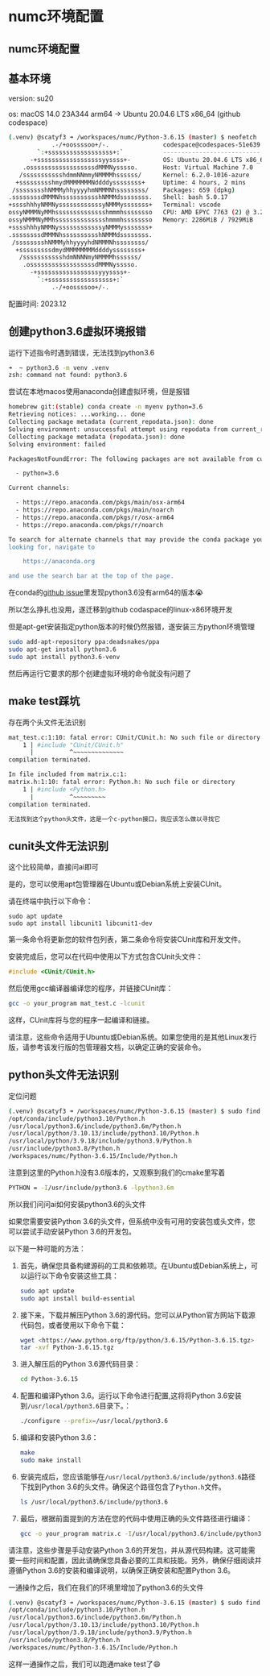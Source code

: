 # numc环境配置

## numc环境配置

## 基本环境

version: su20

os: macOS 14.0 23A344 arm64 → Ubuntu 20.04.6 LTS x86\_64 (github codespace)

```bash
(.venv) @scatyf3 ➜ /workspaces/numc/Python-3.6.15 (master) $ neofetch
            .-/+oossssoo+/-.               codespace@codespaces-51e639 
        `:+ssssssssssssssssss+:`           --------------------------- 
      -+ssssssssssssssssssyyssss+-         OS: Ubuntu 20.04.6 LTS x86_64 
    .ossssssssssssssssssdMMMNysssso.       Host: Virtual Machine 7.0 
   /ssssssssssshdmmNNmmyNMMMMhssssss/      Kernel: 6.2.0-1016-azure 
  +ssssssssshmydMMMMMMMNddddyssssssss+     Uptime: 4 hours, 2 mins 
 /sssssssshNMMMyhhyyyyhmNMMMNhssssssss/    Packages: 659 (dpkg) 
.ssssssssdMMMNhsssssssssshNMMMdssssssss.   Shell: bash 5.0.17 
+sssshhhyNMMNyssssssssssssyNMMMysssssss+   Terminal: vscode 
ossyNMMMNyMMhsssssssssssssshmmmhssssssso   CPU: AMD EPYC 7763 (2) @ 3.243GHz 
ossyNMMMNyMMhsssssssssssssshmmmhssssssso   Memory: 2286MiB / 7929MiB 
+sssshhhyNMMNyssssssssssssyNMMMysssssss+
.ssssssssdMMMNhsssssssssshNMMMdssssssss.                           
 /sssssssshNMMMyhhyyyyhdNMMMNhssssssss/                            
  +sssssssssdmydMMMMMMMMddddyssssssss+
   /ssssssssssshdmNNNNmyNMMMMhssssss/
    .ossssssssssssssssssdMMMNysssso.
      -+sssssssssssssssssyyyssss+-
        `:+ssssssssssssssssss+:`
            .-/+oossssoo+/-.
```

配置时间: 2023.12

## 创建python3.6虚拟环境报错

运行下述指令时遇到错误，无法找到python3.6

```bash
➜  ~ python3.6 -m venv .venv
zsh: command not found: python3.6
```

尝试在本地macos使用anaconda创建虚拟环境，但是报错

```bash
homebrew git:(stable) conda create -n myenv python=3.6
Retrieving notices: ...working... done
Collecting package metadata (current_repodata.json): done
Solving environment: unsuccessful attempt using repodata from current_repodata.json, retrying with next repodata source.
Collecting package metadata (repodata.json): done
Solving environment: failed

PackagesNotFoundError: The following packages are not available from current channels:

  - python=3.6

Current channels:

  - https://repo.anaconda.com/pkgs/main/osx-arm64
  - https://repo.anaconda.com/pkgs/main/noarch
  - https://repo.anaconda.com/pkgs/r/osx-arm64
  - https://repo.anaconda.com/pkgs/r/noarch

To search for alternate channels that may provide the conda package you're
looking for, navigate to

    https://anaconda.org

and use the search bar at the top of the page.
```

在conda的[github issue](https://github.com/conda/conda/issues/12925)里发现python3.6没有arm64的版本😭

所以怎么挣扎也没用，遂迁移到github codaspace的linux-x86环境开发

但是apt-get安装指定python版本的时候仍然报错，遂安装三方python环境管理

```bash
sudo add-apt-repository ppa:deadsnakes/ppa
sudo apt-get install python3.6
sudo apt install python3.6-venv
```

然后再运行它要求的那个创建虚拟环境的命令就没有问题了

## make test踩坑

存在两个头文件无法识别

```bash
mat_test.c:1:10: fatal error: CUnit/CUnit.h: No such file or directory
    1 | #include "CUnit/CUnit.h"
      |          ^~~~~~~~~~~~~~~
compilation terminated.

In file included from matrix.c:1:
matrix.h:1:10: fatal error: Python.h: No such file or directory
    1 | #include <Python.h>
      |          ^~~~~~~~~~
compilation terminated.

无法找到这个python头文件，这是一个c-python接口，我应该怎么做以寻找它
```

## cunit头文件无法识别

这个比较简单，直接问ai即可

是的，您可以使用apt包管理器在Ubuntu或Debian系统上安装CUnit。

请在终端中执行以下命令：

```
sudo apt update
sudo apt install libcunit1 libcunit1-dev

```

第一条命令将更新您的软件包列表，第二条命令将安装CUnit库和开发文件。

安装完成后，您可以在代码中使用以下方式包含CUnit头文件：

```c
#include <CUnit/CUnit.h>

```

然后使用gcc编译器编译您的程序，并链接CUnit库：

```bash
gcc -o your_program mat_test.c -lcunit

```

这样，CUnit库将与您的程序一起编译和链接。

请注意，这些命令适用于Ubuntu或Debian系统。如果您使用的是其他Linux发行版，请参考该发行版的包管理器文档，以确定正确的安装命令。

## python头文件无法识别

定位问题

```bash
(.venv) @scatyf3 ➜ /workspaces/numc/Python-3.6.15 (master) $ sudo find / -name Python.h
/opt/conda/include/python3.10/Python.h
/usr/local/python3.6/include/python3.6m/Python.h
/usr/local/python/3.10.13/include/python3.10/Python.h
/usr/local/python/3.9.18/include/python3.9/Python.h
/usr/include/python3.8/Python.h
/workspaces/numc/Python-3.6.15/Include/Python.h
```

注意到这里的Python.h没有3.6版本的，又观察到我们的cmake里写着

```bash
PYTHON = -I/usr/include/python3.6 -lpython3.6m
```

所以我们问问ai如何安装python3.6的头文件

如果您需要安装Python 3.6的头文件，但系统中没有可用的安装包或头文件，您可以尝试手动安装Python 3.6的开发包。

以下是一种可能的方法：

1.  首先，确保您具备构建源码的工具和依赖项。在Ubuntu或Debian系统上，可以运行以下命令安装这些工具：

    ```bash
    sudo apt update
    sudo apt install build-essential

    ```
2.  接下来，下载并解压Python 3.6的源代码。您可以从Python官方网站下载源代码包，或者使用以下命令下载：

    ```bash
    wget <https://www.python.org/ftp/python/3.6.15/Python-3.6.15.tgz>
    tar -xvf Python-3.6.15.tgz
    ```
3.  进入解压后的Python 3.6源代码目录：

    ```bash
    cd Python-3.6.15
    ```
4.  配置和编译Python 3.6。运行以下命令进行配置,这将将Python 3.6安装到`/usr/local/python3.6`目录下。：

    ```bash
    ./configure --prefix=/usr/local/python3.6
    ```
5.  编译和安装Python 3.6：

    ```bash
    make
    sudo make install

    ```
6.  安装完成后，您应该能够在`/usr/local/python3.6/include/python3.6`路径下找到Python 3.6的头文件。确保这个路径包含了`Python.h`文件。

    ```bash
    ls /usr/local/python3.6/include/python3.6
    ```
7.  最后，根据前面提到的方法在您的代码中使用正确的头文件路径进行编译：

    ```bash
    gcc -o your_program matrix.c -I/usr/local/python3.6/include/python3.6 -lpython3.6m

    ```

请注意，这些步骤是手动安装Python 3.6的开发包，并从源代码构建。这可能需要一些时间和配置，因此请确保您具备必要的工具和技能。另外，确保仔细阅读并遵循Python 3.6的安装和编译说明，以确保正确安装和配置Python 3.6。

一通操作之后，我们在我们的环境里增加了python3.6的头文件

```bash
(.venv) @scatyf3 ➜ /workspaces/numc/Python-3.6.15 (master) $ sudo find / -name Python.h
/opt/conda/include/python3.10/Python.h
/usr/local/python3.6/include/python3.6m/Python.h
/usr/local/python/3.10.13/include/python3.10/Python.h
/usr/local/python/3.9.18/include/python3.9/Python.h
/usr/include/python3.8/Python.h
/workspaces/numc/Python-3.6.15/Include/Python.h
```

这样一通操作之后，我们可以跑通make test了😄
